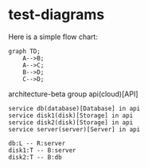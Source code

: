# test-diagrams

Here is a simple flow chart:

```mermaid
graph TD;
    A-->B;
    A-->C;
    B-->D;
    C-->D;
```


architecture-beta
    group api(cloud)[API]

    service db(database)[Database] in api
    service disk1(disk)[Storage] in api
    service disk2(disk)[Storage] in api
    service server(server)[Server] in api

    db:L -- R:server
    disk1:T -- B:server
    disk2:T -- B:db
